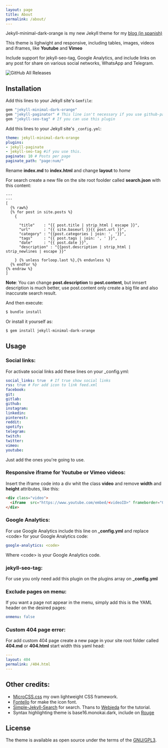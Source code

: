 ```yaml
---
layout: page
title: About
permalink: /about/
---
```


Jekyll-minimal-dark-orange is my new Jekyll theme for my [blog (in spanish)](https://son-link.github.io)

This theme is lighwight and responsive, including tables, images, videos and iframes, like **Youtube** and **Vimeo**

Include support for jekyll-seo-tag, Google Analytics, and include links on any post for share on various social networks, WhatsApp and Telegram.

![GitHub All Releases](https://img.shields.io/github/downloads/son-link/jekyll-minimal-dark-orange/total?style=flat-square)

## Installation

Add this lines to your Jekyll site's `Gemfile`:

```ruby
gem "jekyll-minimal-dark-orange"
gem "jekyll-paginator" # This line isn't necessary if you use github-pages
gem "jekyll-seo-tag" # If you can use this plugin
```

Add this lines to your Jekyll site's `_config.yml`:

```yaml
theme: jekyll-minimal-dark-orange
plugins:
- jekyll-paginate
- jekyll-seo-tag #if you use this.
paginate: 10 # Posts per page
paginate_path: "page:num/"
```

Rename **index.md** to **index.html** and change **layout** to *home*

For search create a new file on the site root foolder called **search.json** with this content:

```plain
---
---
[
  {% raw%}
  {% for post in site.posts %}
    {

      "title"    : "{{ post.title | strip_html | escape }}",
      "url"      : "{{ site.baseurl }}{{ post.url }}",
      "category" : "{{post.categories | join: ', '}}",
      "tags"     : "{{ post.tags | join: ', ' }}",
      "date"     : "{{ post.date }}",
      "description" : "{{post.description | strip_html | strip_newlines | escape }}"

    } {% unless forloop.last %},{% endunless %}
  {% endfor %}
{% endraw %}
]
```
**Note**: You can change **post.description** to **post.content**, but innsert description is much better, use post.content only create a big file and also inaccurate search result.

And then execute:

```sh
$ bundle install
```
Or install it yourself as:
```sh
$ gem install jekyll-minimal-dark-orange
```

## Usage

### Social links:

For activate social links add these lines on your _config.yml:

```yaml
social_links: true  # If true show social links
rss: true # For add icon to link feed.xml
facebook:
git:
gitlab:
github:
instagram:
linkedin:
pinterest:
reddit:
spotify:
telegram:
twitch:
twitter:
vimeo:
youtube:
```
Just add the ones you're going to use.

### Responsive iframe for Youtube or Vimeo videos:

Insert the iframe code into a div whit the class **video** and remove **width** and **height** attributes, like this:

```html
<div class="video">
  <iframe  src="https://www.youtube.com/embed/<videoID>" frameborder="0" allow="autoplay; encrypted-media" allowfullscreen></iframe>
</div>
```

### Google Analytics:
For use Google Analytics include this line  on **_config.yml** and replace &lt;code> for your Google Analytics code:

```yaml
google-analytics: <code>
```
Where &lt;code> is your Google Analytics code.

### jekyll-seo-tag:
For use you only need add this plugin on the plugins array on **_config.yml**

### Exclude pages on menu:
If you want a page not appear in the menu, simply add this is the YAML header on the desired pages:

```yaml
onmenu: false
```

### Custom 404 page error:
For add custom 404 page create a new page in your site root folder called **404.md** or **404.html** start width this yaml head:

```yaml
---
layout: 404
permalink: /404.html
---
```

## Other credits:

* [MicroCSS.css](https://son-link.github.io/microcss) my own lightweight CSS framework.
* [Fontello](http://fontello.com/) for make the icon font.
* [Simple-Jekyll-Search](https://github.com/christian-fei/Simple-Jekyll-Search) for search. Thans to [Webjeda](https://blog.webjeda.com/instant-jekyll-search/) for the tutorial.
* Syntax highlighting theme is base16.monokai.dark, include on [Rouge](https://github.com/rouge-ruby/rouge)

## License

The theme is available as open source under the terms of the [GNU/GPL3](https://opensource.org/licenses/GPL-3.0).
